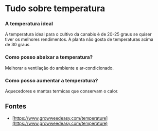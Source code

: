 # Tudo sobre temperatura

### A temperatura ideal

A temperatura ideal para o cultivo da canabis é de 20-25 graus se quiser tiver os melhores rendimentos.
A planta não gosta de temperaturas acima de 30 graus.

### Como posso abaixar a temperatura?

Melhorar a ventilação do ambiente e ar-condicionado.

### Como posso aumentar a temperatura?

Aquecedores e mantas termicas que conservam o calor.

## Fontes
* [https://www.growweedeasy.com/temperature](https://www.growweedeasy.com/temperature)
